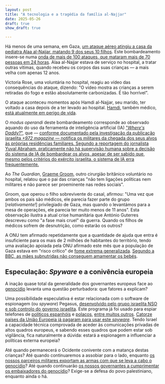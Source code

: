 ```yaml
---
layout: post
title: "A tecnologia e a tragédia da família al-Najjar"
date: 2025-05-26
draft: true
show_draft: true

---
```


Há menos de uma semana, em Gaza, [um ataque aéreo atingiu a casa da pediatra Alaa al-Najjar, matando 9 dos seus 10 filhos](https://www.theguardian.com/world/2025/may/24/israeli-airstrike-kills-nine-of-gaza-doctors-10-children-reports-say). Este bombardeamento insere-se numa [onda de mais de 100 ataques, que mataram mais de 70 pessoas em 24 horas](https://www.bbc.com/news/articles/c0eq9lq7xr1o).
Alaa al-Najjar estava de serviço no hospital, a tratar outras vítimas, quando recebeu os corpos das suas crianças — a mais velha com apenas 12 anos.

Victoria Rose, uma voluntária no hospital, reagiu ao vídeo das consequências do ataque, dizendo:
"O vídeo mostra as crianças a serem retiradas do fogo e estão absolutamente carbonizadas. É tão horrível".

O ataque aconteceu momentos após Hamdi al-Najjar, seu marido, ter voltado a casa depois de a ter levado ao hospital. [Hamdi](https://www.theguardian.com/world/2025/may/25/gaza-doctor-last-goodbye-nine-children-killed-airstrike), também médico, [está atualmente em perigo de vida](https://www.bbc.com/news/articles/cp8djlg3zq5o).

O *modus operandi* deste bombardeamento corresponde ao observado aquando do uso da ferramenta de inteligência artificial (IA) ["*Where's Daddy?*"](https://www.democracynow.org/2024/4/5/israel_ai), que — [conforme documentado pela investigação da publicação israelita *+972 magazine* — notifica os militares da chegada dos seus alvos às próprias residências familiares. Segundo a reportagem do jornalista Yuval Abraham, praticamente não há supervisão humana sobre a decisão do sistema de IA de bombardear os alvos, apesar de ser sabido que, mesmo pelos critérios do exército israelita, o sistema de IA erra frequentemente.](https://www.972mag.com/lavender-ai-israeli-army-gaza/)

Ao *The Guardian*, [Graeme Groom](https://www.theguardian.com/world/2025/may/24/israeli-airstrike-kills-nine-of-gaza-doctors-10-children-reports-say), outro cirurgião britânico voluntário no hospital, relatou que o pai das crianças "não tem ligações políticas nem militares e não parece ser proeminente nas redes sociais".

Groom, que operou o filho sobrevivente do casal, afirmou: "Uma vez que ambos os pais são médicos, ele parecia fazer parte do grupo [*relativamente!*] privilegiado de Gaza, mas quando o levantámos para a mesa de operações, ele parecia ter muito menos de 11 anos". Esta observação ilustra a atual crise humanitária que António Guterres descreveu como "a fase mais cruel" da guerra. Quando os filhos de médicos sofrem de desnutrição, como estarão os outros?

A ONU tem afirmado repetidamente que a quantidade de ajuda que entra é insuficiente para os mais de 2 milhões de habitantes do território, tendo uma avaliação apoiada pela ONU afirmado este mês que a população de Gaza estava em "risco crítico" de [fome extrema generalizada](https://www.theguardian.com/news/ng-interactive/2025/may/25/gaza-city-israeli-offensive-despair-hunger). [Segundo a BBC, as mães subnutridas não conseguem amamentar os bebés](https://www.bbc.com/news/articles/c0eq9lq7xr1o).

## Especulação: *Spyware* e a conivência europeia

A inação quase total da generalidade dos governantes europeus face ao [genocídio](https://www.commondreams.org/news/israel-is-committing-genocide-in-gaza) levanta uma questão perturbadora: que fatores a explicam?

Uma possibilidade especulativa é estar relacionada com o software de espionagem (ou *spyware*) Pegasus, [desenvolvido pelo grupo israelita NSO e sob controlo do governo israelita](https://www.theguardian.com/world/2022/mar/23/israel-ukraine-pegasus-spyware-russia). Este programa já foi usado para espiar telefones de [políticos espanhóis](https://www.theguardian.com/world/2022/may/15/use-of-pegasus-spyware-on-spains-politicians-causing-crisis-of-democracy) e [polacos](https://www.reuters.com/world/europe/polish-mayor-targeted-by-pegasus-spyware-media-2023-03-03/), [entre muitos outros](https://en.wikipedia.org/wiki/Pegasus_(spyware)). [Catorze países da União Europeia já pagaram para usar este *spyware*](https://www.reuters.com/technology/exclusive-eu-found-evidence-employee-phones-compromised-with-spyware-letter-2022-07-27/). Tendo Israel a capacidade técnica comprovada de aceder às comunicações privadas de altos quadros europeus, e sabendo esses quadros que podem estar sob vigilância, fica naturalmente a dúvida: estará a espionagem a influenciar a políticas externa europeia?

Até quando permanecerá o Ocidente conivente com a matança destas crianças? Até quando continuaremos a assobiar para o lado, enquanto [os nossos parceiros militares exportam as armas com que se leva a cabo o genocídio](https://www.dw.com/en/amid-calls-for-arms-embargo-who-supplies-israels-weapons/a-72675978)? Até quando continuarão [os nossos governantes a cumprimentar os embaixadores do genocídio](https://mesquita.xyz/gaza-18-maio)? Exige-se a defesa do povo palestiniano, enquanto ainda o há.
